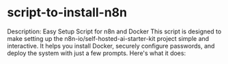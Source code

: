 # script-to-install-n8n
Description: Easy Setup Script for n8n and Docker This script is designed to make setting up the n8n-io/self-hosted-ai-starter-kit project simple and interactive. It helps you install Docker, securely configure passwords, and deploy the system with just a few prompts. Here's what it does:
